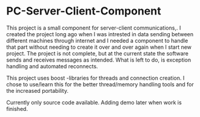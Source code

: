 # PC-Server-Client-Component

This project is a small component for server-client communications,. I created the project long ago when I was intrested in data sending between different machines through internet and I needed a component to handle that part without needing to create it over and over again when I start new project. The project is not complete, but at the current state the software sends and receives messages as intended. What is left to do, is exception handling and automated reconnects.

This project uses boost -libraries for threads and connection creation. I chose to use/learn this for the better thread/memory handling tools and for the increased portability.

Currently only source code available. Adding demo later when work is finished.